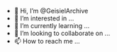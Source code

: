- 👋 Hi, I’m @GeisielArchive
- 👀 I’m interested in ...
- 🌱 I’m currently learning ...
- 💞️ I’m looking to collaborate on ...
- 📫 How to reach me ...

<!---
GeisielArchive/GeisielArchive is a ✨ special ✨ repository because its `README.md` (this file) appears on your GitHub profile.
You can click the Preview link to take a look at your changes.
--->
